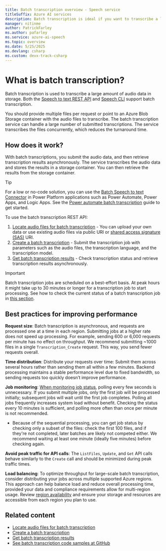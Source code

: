 ```yaml
---
title: Batch transcription overview - Speech service
titleSuffix: Azure AI services
description: Batch transcription is ideal if you want to transcribe a large quantity of audio in storage, such as Azure blobs. Then you can asynchronously retrieve transcriptions.
manager: nitinme
author: PatrickFarley
ms.author: pafarley
ms.service: azure-ai-speech
ms.topic: overview
ms.date: 5/25/2025
ms.devlang: csharp
ms.custom: devx-track-csharp
---
```


# What is batch transcription?

Batch transcription is used to transcribe a large amount of audio data in storage. Both the [Speech to text REST API](rest-speech-to-text.md#batch-transcription) and [Speech CLI](spx-basics.md) support batch transcription. 

You should provide multiple files per request or point to an Azure Blob Storage container with the audio files to transcribe. The batch transcription service can handle a large number of submitted transcriptions. The service transcribes the files concurrently, which reduces the turnaround time.

## How does it work?

With batch transcriptions, you submit the audio data, and then retrieve transcription results asynchronously. The service transcribes the audio data and stores the results in a storage container. You can then retrieve the results from the storage container.

> [!TIP]
> For a low or no-code solution, you can use the [Batch Speech to text Connector](/connectors/cognitiveservicesspe/) in Power Platform applications such as Power Automate, Power Apps, and Logic Apps. See the [Power automate batch transcription](power-automate-batch-transcription.md) guide to get started.

To use the batch transcription REST API:

1. [Locate audio files for batch transcription](batch-transcription-audio-data.md) - You can upload your own data or use existing audio files via public URI or [shared access signature (SAS)](/azure/storage/common/storage-sas-overview) URI. 
1. [Create a batch transcription](batch-transcription-create.md) - Submit the transcription job with parameters such as the audio files, the transcription language, and the transcription model.
1. [Get batch transcription results](batch-transcription-get.md) - Check transcription status and retrieve transcription results asynchronously. 

> [!IMPORTANT]
> Batch transcription jobs are scheduled on a best-effort basis. At peak hours it might take up to 30 minutes or longer for a transcription job to start processing. See how to check the current status of a batch transcription job in [this section](batch-transcription-get.md#get-transcription-status).

## Best practices for improving performance


**Request size**: Batch transcription is asynchronous, and requests are processed one at a time in each region. Submitting jobs at a higher rate does not speed up processing. For example, sending 600 or 6,000 requests per minute has no effect on throughput. We recommend submitting ~1000 files in a single `Transcription_Create` request. This way, you send fewer requests overall.

**Time distribution**: Distribute your requests over time: Submit them across several hours rather than sending them all within a few minutes. Backend processing maintains a stable performance level due to fixed bandwidth, so sending requests too quickly doesn’t improve performance.

**Job monitoring**: [When monitoring job status](./batch-transcription-get.md), polling every few seconds is unnecessary. If you submit multiple jobs, only the first job will be processed initially; subsequent jobs will wait until the first job completes. Polling all jobs frequently increases system load without benefit. Checking the status every 10 minutes is sufficient, and polling more often than once per minute is not recommended. 
- Because of the sequential processing, you can get job status by checking only a subset of the files: check the first 100 files, and if they're not completed, later batches are likely not competed either. We recommend waiting at least one minute (ideally five minutes) before checking again. 

**Avoid peak traffic for API calls**: The `ListFiles`, `Update`, and `Get` API calls behave similarly to the `Create` call and should be minimized during peak traffic times. 

**Load balancing**: To optimize throughput for large-scale batch transcription, consider distributing your jobs across multiple supported Azure regions. This approach can help balance load and reduce overall processing time, provided your data and compliance requirements allow for multi-region usage. Review [region availability](./regions.md) and ensure your storage and resources are accessible from each region you plan to use.


## Related content

- [Locate audio files for batch transcription](batch-transcription-audio-data.md)
- [Create a batch transcription](batch-transcription-create.md)
- [Get batch transcription results](batch-transcription-get.md)
- [See batch transcription code samples at GitHub](https://github.com/Azure-Samples/cognitive-services-speech-sdk/tree/master/samples/batch/)
